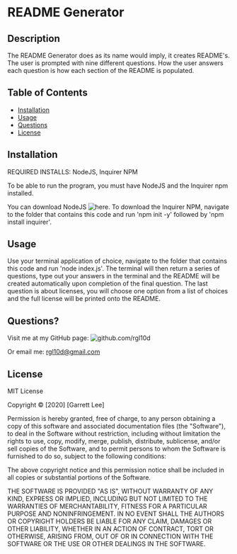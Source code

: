 # README Generator

## Description 

The README Generator does as its name would imply, it creates README's. The user is prompted with nine different questions. How the user answers each question is how each section of the README is populated.

## Table of Contents

* [Installation](#installation)
* [Usage](#usage)
* [Questions](#questions)
* [License](#license)

## Installation
REQUIRED INSTALLS: NodeJS, Inquirer NPM

To be able to run the program, you must have NodeJS and the Inquirer npm installed.

You can download NodeJS ![here](https://nodejs.org/en/download/).
To download the Inquirer NPM, navigate to the folder that contains this code and run 'npm init -y' followed by 'npm install inquirer'.

## Usage 

Use your terminal application of choice, navigate to the folder that contains this code and run 'node index.js'. The terminal will then return a series of questions, type out your answers in the terminal and the README will be created automatically upon completion of the final question. The last question is about licenses, you will choose one option from a list of choices and the full license will be printed onto the README.

## Questions?

Visit me at my GitHub page: ![github.com/rgl10d](github.com/rgl10d)

Or email me: rgl10d@gmail.com

## License

MIT License

Copyright © [2020] [Garrett Lee]

Permission is hereby granted, free of charge, to any person obtaining a copy
of this software and associated documentation files (the "Software"), to deal
in the Software without restriction, including without limitation the rights
to use, copy, modify, merge, publish, distribute, sublicense, and/or sell
copies of the Software, and to permit persons to whom the Software is
furnished to do so, subject to the following conditions:

The above copyright notice and this permission notice shall be included in all
copies or substantial portions of the Software.

THE SOFTWARE IS PROVIDED "AS IS", WITHOUT WARRANTY OF ANY KIND, EXPRESS OR
IMPLIED, INCLUDING BUT NOT LIMITED TO THE WARRANTIES OF MERCHANTABILITY,
FITNESS FOR A PARTICULAR PURPOSE AND NONINFRINGEMENT. IN NO EVENT SHALL THE
AUTHORS OR COPYRIGHT HOLDERS BE LIABLE FOR ANY CLAIM, DAMAGES OR OTHER
LIABILITY, WHETHER IN AN ACTION OF CONTRACT, TORT OR OTHERWISE, ARISING FROM,
OUT OF OR IN CONNECTION WITH THE SOFTWARE OR THE USE OR OTHER DEALINGS IN THE
SOFTWARE.
